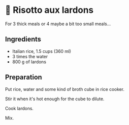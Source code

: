 # 🐖 Risotto aux lardons

For 3 thick meals or 4 maybe a bit too small meals...

## Ingredients

* Italian rice, 1.5 cups (360 ml)
* 3 times the water
* 800 g of lardons

## Preparation

Put rice, water and some kind of broth cube in rice cooker.

Stir it when it's hot enough for the cube to dilute.

Cook lardons.

Mix.
